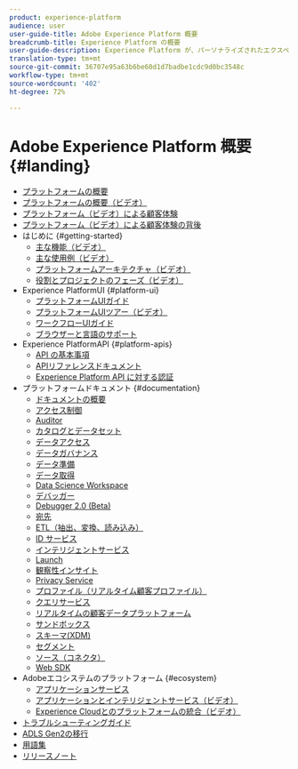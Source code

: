 ```yaml
---
product: experience-platform
audience: user
user-guide-title: Adobe Experience Platform 概要
breadcrumb-title: Experience Platform の概要
user-guide-description: Experience Platform が、パーソナライズされたエクスペリエンスをリアルタイムで顧客に提供する方法について説明します。
translation-type: tm+mt
source-git-commit: 36707e95a63b6be60d1d7badbe1cdc9d0bc3548c
workflow-type: tm+mt
source-wordcount: '402'
ht-degree: 72%

---
```



# Adobe Experience Platform 概要 {#landing}

* [プラットフォームの概要](home.md)
* [プラットフォームの概要（ビデオ）](video/platform-overview.md)
* [プラットフォーム（ビデオ）による顧客体験](video/customer-experience.md)
* [プラットフォーム（ビデオ）による顧客体験の背後](video/customer-experience-bts.md)
* はじめに {#getting-started}
   * [主な機能（ビデオ）](video/key-capabilities.md)
   * [主な使用例（ビデオ）](video/platform-use-cases.md)
   * [プラットフォームアーキテクチャ（ビデオ）](video/platform-architecture.md)
   * [役割とプロジェクトのフェーズ（ビデオ）](video/roles-project-phases.md)
* Experience PlatformUI {#platform-ui}
   * [プラットフォームUIガイド](ui-guide.md)
   * [プラットフォームUIツアー（ビデオ）](video/platform-ui.md)
   * [ワークフローUIガイド](workflows.md)
   * [ブラウザーと言語のサポート](browser-language-support.md)
* Experience PlatformAPI {#platform-apis}
   * [API の基本事項](api-fundamentals.md)
   * [APIリファレンスドキュメント](https://www.adobe.io/apis/experienceplatform/home/api-reference.html)
   * [Experience Platform API に対する認証](https://docs.adobe.com/content/help/en/platform-learn/tutorials/platform-api-authentication.html)
* プラットフォームドキュメント {#documentation}
   * [ドキュメントの概要](documentation/overview.md)
   * [アクセス制御](https://docs.adobe.com/content/help/ja-JP/experience-platform/access-control/home.html)
   * [Auditor](https://docs.adobe.com/content/help/ja-JP/auditor/using/overview.html)
   * [カタログとデータセット](https://docs.adobe.com/content/help/ja-JP/experience-platform/catalog/home.html)
   * [データアクセス](https://docs.adobe.com/content/help/ja-JP/experience-platform/data-access/home.html)
   * [データガバナンス](https://docs.adobe.com/content/help/ja-JP/experience-platform/data-governance/home.html)
   * [データ準備](https://docs.adobe.com/content/help/en/experience-platform/data-prep/home.html)
   * [データ取得](https://docs.adobe.com/content/help/ja-JP/experience-platform/ingestion/home.html)
   * [Data Science Workspace](https://docs.adobe.com/content/help/ja-JP/experience-platform/data-science-workspace/home.html)
   * [デバッガー](https://docs.adobe.com/content/help/ja-JP/debugger/using/experience-cloud-debugger.html)
   * [Debugger 2.0 (Beta)](https://docs.adobe.com/content/help/ja-JP/debugger/using-v2/experience-cloud-debugger.html)
   * [宛先](https://docs.adobe.com/content/help/ja-JP/experience-platform/rtcdp/destinations/destinations-overview.html)
   * [ETL（抽出、変換、読み込み）](https://docs.adobe.com/content/help/ja-JP/experience-platform/etl/home.html)
   * [ID サービス](https://docs.adobe.com/content/help/ja-JP/experience-platform/identity/home.html)
   * [インテリジェントサービス](https://docs.adobe.com/content/help/ja-JP/experience-platform/intelligent-services/home.html)
   * [Launch](https://docs.adobe.com/content/help/ja-JP/launch/using/overview.html)
   * [観察性インサイト](https://docs.adobe.com/content/help/ja-JP/experience-platform/observability/home.html)
   * [Privacy Service](https://docs.adobe.com/content/help/ja-JP/experience-platform/privacy/home.html)
   * [プロファイル（リアルタイム顧客プロファイル）](https://docs.adobe.com/content/help/ja-JP/experience-platform/profile/home.html)
   * [クエリサービス](https://docs.adobe.com/content/help/ja-JP/experience-platform/query/home.html)
   * [リアルタイムの顧客データプラットフォーム](https://docs.adobe.com/content/help/ja-JP/experience-platform/rtcdp/overview.html)
   * [サンドボックス](https://docs.adobe.com/content/help/ja-JP/experience-platform/sandbox/home.html)
   * [スキーマ(XDM)](https://docs.adobe.com/content/help/ja-JP/experience-platform/xdm/home.html)
   * [セグメント](https://docs.adobe.com/content/help/ja-JP/experience-platform/segmentation/home.html)
   * [ソース（コネクタ）](https://docs.adobe.com/content/help/en/experience-platform/sources/home.html)
   * [Web SDK](https://docs.adobe.com/content/help/ja-JP/experience-platform/edge/home.html)
* Adobeエコシステムのプラットフォーム {#ecosystem}
   * [アプリケーションサービス](application-services.md)
   * [アプリケーションとインテリジェントサービス（ビデオ）](video/application-intelligent-services.md)
   * [Experience Cloudとのプラットフォームの統合（ビデオ）](video/experience-cloud-integrations.md)
* [トラブルシューティングガイド](troubleshooting.md)
* [ADLS Gen2の移行](adls2-gen2-migration.md)
* [用語集](glossary.md)
* [リリースノート](https://docs.adobe.com/content/help/ja-JP/experience-platform/release-notes/latest.html)